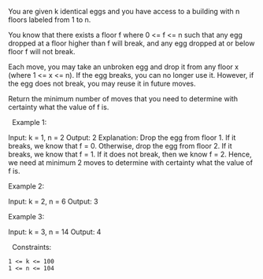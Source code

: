 You are given k identical eggs and you have access to a building with n floors labeled from 1 to n.

You know that there exists a floor f where 0 <= f <= n such that any egg dropped at a floor higher than f will break, and any egg dropped at or below floor f will not break.

Each move, you may take an unbroken egg and drop it from any floor x (where 1 <= x <= n). If the egg breaks, you can no longer use it. However, if the egg does not break, you may reuse it in future moves.

Return the minimum number of moves that you need to determine with certainty what the value of f is.

 
Example 1:

Input: k = 1, n = 2
Output: 2
Explanation: 
Drop the egg from floor 1. If it breaks, we know that f = 0.
Otherwise, drop the egg from floor 2. If it breaks, we know that f = 1.
If it does not break, then we know f = 2.
Hence, we need at minimum 2 moves to determine with certainty what the value of f is.


Example 2:

Input: k = 2, n = 6
Output: 3


Example 3:

Input: k = 3, n = 14
Output: 4


 
Constraints:


	1 <= k <= 100
	1 <= n <= 104

